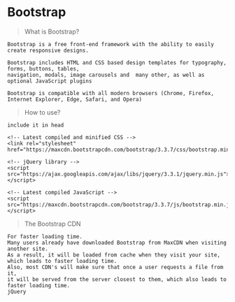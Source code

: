 # Bootstrap

> What is Bootstrap?

    Bootstrap is a free front-end framework with the ability to easily create responsive designs.
    
    Bootstrap includes HTML and CSS based design templates for typography, forms, buttons, tables, 
    navigation, modals, image carousels and  many other, as well as optional JavaScript plugins 
    
    Bootstrap is compatible with all modern browsers (Chrome, Firefox, Internet Explorer, Edge, Safari, and Opera)

> How to use?
    
    include it in head 
    
    <!-- Latest compiled and minified CSS -->
    <link rel="stylesheet" href="https://maxcdn.bootstrapcdn.com/bootstrap/3.3.7/css/bootstrap.min.css">

    <!-- jQuery library -->
    <script src="https://ajax.googleapis.com/ajax/libs/jquery/3.3.1/jquery.min.js"></script>

    <!-- Latest compiled JavaScript -->
    <script src="https://maxcdn.bootstrapcdn.com/bootstrap/3.3.7/js/bootstrap.min.js"></script> 

> The Bootstrap CDN
   
    For faster loading time.
    Many users already have downloaded Bootstrap from MaxCDN when visiting another site. 
    As a result, it will be loaded from cache when they visit your site, which leads to faster loading time. 
    Also, most CDN's will make sure that once a user requests a file from it, 
    it will be served from the server closest to them, which also leads to faster loading time.
    jQuery
 

